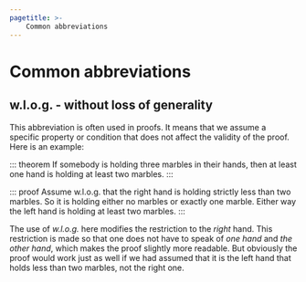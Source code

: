 ```yaml
---
pagetitle: >-
    Common abbreviations
---
```


# Common abbreviations

## w.l.o.g. - without loss of generality

This abbreviation is often used in proofs.
It means that we assume a specific property or condition that does not affect the validity of the proof.
Here is an example:

::: theorem
If somebody is holding three marbles in their hands, then at least one hand is holding at least two marbles.
:::

::: proof
Assume w.l.o.g. that the right hand is holding strictly less than two marbles.
So it is holding either no marbles or exactly one marble.
Either way the left hand is holding at least two marbles.
:::

The use of *w.l.o.g.* here modifies the restriction to the *right* hand.
This restriction is made so that one does not have to speak of *one hand* and *the other hand*, which makes the proof slightly more readable.
But obviously the proof would work just as well if we had assumed that it is the left hand that holds less than two marbles, not the right one.
